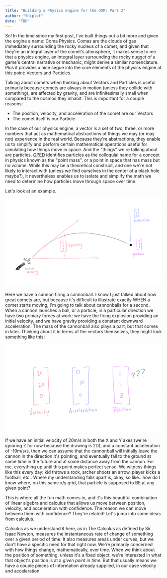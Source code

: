 ```yaml
---
title: "Building a Physics Engine for the DOM: Part 2"
author: "Shiplet"
date: "TBD"
---
```



So! In the time since my first post, I've built things out a bit more and given the engine a name: Coma Physics. Comas are the clouds of gas immediately surrounding the rocky nucleus of a comet, and given that they're an integral layer of the comet's atmosphere, it makes sense to me that a physics engine, an integral layer surrounding the rocky nugget of a game's central narrative or mechanic, might derive a similar nomenclature. Plus it provides a nice segue into the core elements of the physics engine at this point: Vectors and Particles.

Talking about comets when thinking about Vectors and Particles is useful primarily because comets are always in motion (unless they collide with something), are affected by gravity, and are infinitesimally small when compared to the cosmos they inhabit. This is important for a couple reasons: 

- The position, velocity, and acceleration of the comet are our Vectors
- The comet itself is our Particle

In the case of our physics engine, a vector is a set of two, three, or more numbers that act as mathematical abstractions of things we may (or may not) experience in the real world. Because they're abstractions, they enable us to simplify and perform certain mathematical operations useful for simulating how things move in space. And the "things" we're talking about are particles. [GPED](https://developedlife.io/a-glossary-of-software-engineering-terms#gped) identifies particles as the colloquial name for a concept in physics known as the "point mass", or a point in space that has mass but no volume. While this may be a theoretical construct, and one we're not likely to interact with (unless we find ourselves in the center of a black hole maybe?), it nevertheless enables us to isolate and simplify the math we need to determine how particles move through space over time.

Let's look at an example.

![Cannon firing a cannonball, illustrating position, velocity, and acceleration](../public/static/cannon-example.png "Fire at will!")

Here we have a cannon firing a cannonball. I know I just talked about how great comets are, but because it's difficult to illustrate exactly WHEN a comet starts moving, I'm going to talk about cannonballs for a second. When a cannon launches a ball, or a particle, in a particular direction we have two primary forces at work: we have the firing explosion providing an initial velocity, and we have gravity providing a constant downward acceleration. The mass of the cannonball also plays a part, but that comes in later. Thinking about it in terms of the vectors themselves, they might look something like this:

![Vectors showing velocity, acceleration, and position](../public/static/cannon-vectors.png "show me the numbers")

If we have an initial velocity of 20m/s in both the X and Y axes (we're ignoring Z for now because the drawing is 2D), and a constant acceleration of -10m/s/s, then we can assume that the cannonball will initially leave the cannon in the direction it's pointing, and eventually fall to the ground at some time in the future and at some distance away from the cannon. For me, everything up until this point makes perfect sense. We witness things like this every day: kid throws a rock, archer shoots an arrow, player kicks a football, etc.. Where my understanding falls apart is, okay, so like.. how do I know where, on this same x/y grid, that particle is supposed to BE at any given point?

This is where all the fun math comes in, and it's this beautiful combination of linear algebra and calculus that allows us move between position, velocity, and acceleration with confidence. The reason we can move between them with confidence? They're related! Let's jump into some ideas from calculus.

Calculus as we understand it here, as in The Calculus as defined by Sir Isaac Newton, measures the instantaneous rate of change of something over a given period of time. It also measures areas under curves, but we don't have a specific need for that right now. We're primarily concerned with how things change, mathematically, over time. When we think about the position of something, unless it's a fixed object, we're interested in what that object's position is at a _given point in time_. But that usually means we have a couple pieces of information already supplied, in our case velocity and acceleration.